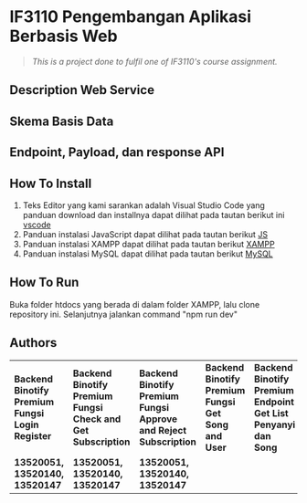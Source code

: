 # IF3110 Pengembangan Aplikasi Berbasis Web

> _This is a project done to fulfil one of IF3110's course assignment._

## Description Web Service

## Skema Basis Data

## Endpoint, Payload, dan response API


## How To Install
1. Teks Editor yang kami sarankan adalah Visual Studio Code yang panduan download dan installnya dapat dilihat pada tautan berikut ini [vscode](https://www.belajarisme.com/tutorial/install-vscode/#:~:text=Sekarang%20mari%20kita%20install%20VSCode%20dengan%20cara%20berikut,Select%20Star%20Menu%20Folder%20klik%20Next.%20More%20items)
2. Panduan instalasi JavaScript dapat dilihat pada tautan berikut [JS](https://www.duniailkom.com/javascript-uncover-panduan-belajar-javascript-untuk-pemula/)
3. Panduan instalasi XAMPP dapat dilihat pada tautan berikut [XAMPP](https://webhostmu.com/cara-install-xampp/#:~:text=Cara%20Install%20XAMPP%20di%20Windows%201%201%29%20Download,8%29%20Tunggu%20proses%20instalasi%20selesai%20...%20More%20items)
4. Panduan instalasi MySQL dapat dilihat pada tautan berikut [MySQL](https://www.duniailkom.com/tutorial-mysql-download-install-dan-setingan-awal-mysql/)
## How To Run
Buka folder htdocs yang berada di dalam folder XAMPP, lalu clone repository ini. Selanjutnya jalankan
command "npm run dev"

## Authors
<table>
  <tr >
      <td><b>Backend Binotify Premium Fungsi Login Register</b></td>
      <td><b>Backend Binotify Premium Fungsi Check and Get Subscription</b></td>
        <td><b>Backend Binotify Premium Fungsi Approve and Reject Subscription</b></td>
        <td><b>Backend Binotify Premium Fungsi Get Song and User</b></td>
        <td><b>Backend Binotify Premium Endpoint Get List Penyanyi dan Song</b></td>
    </tr>
    <tr >
      <td><b>13520051, 13520140, 13520147</b></td> 
        <td><b>13520051, 13520140, 13520147</b></td>
        <td><b>13520051, 13520140, 13520147</b></td>
   </tr>
</table>
